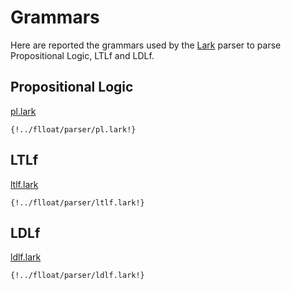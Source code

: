 # Grammars

Here are reported the grammars used by the [Lark](https://github.com/lark-parser/lark) parser
to parse Propositional Logic, LTLf and LDLf.

## Propositional Logic

[pl.lark](https://github.com/whitemech/flloat/blob/master/flloat/parser/pl.lark)

```
{!../flloat/parser/pl.lark!}
```

## LTLf
[ltlf.lark](https://github.com/whitemech/flloat/blob/master/flloat/parser/ltlf.lark)

```
{!../flloat/parser/ltlf.lark!}
```

## LDLf
[ldlf.lark](https://github.com/whitemech/flloat/blob/master/flloat/parser/ldlf.lark)

```
{!../flloat/parser/ldlf.lark!}
```

